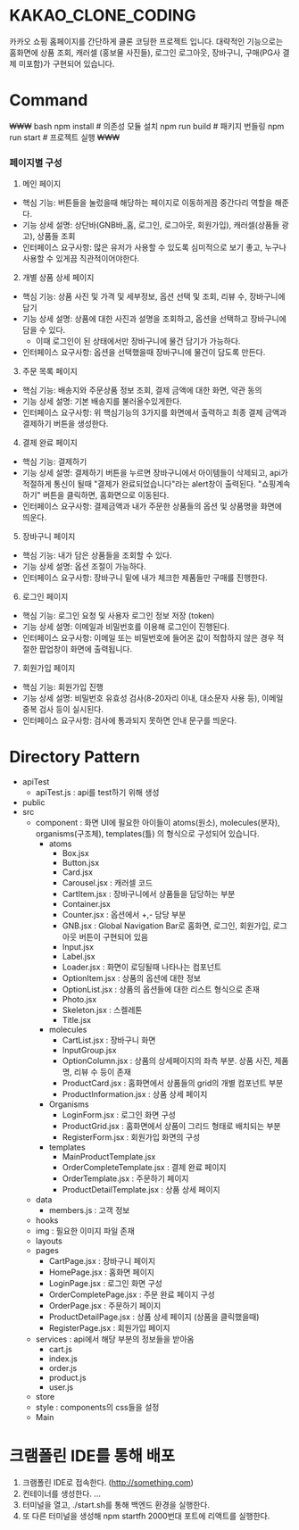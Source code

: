 # KAKAO_CLONE_CODING
카카오 쇼핑 홈페이지를 간단하게 클론 코딩한 프로젝트 입니다.
대략적인 기능으로는 홈화면에 상품 조회, 캐러셀 (홍보물 사진들), 로그인 로그아웃, 장바구니, 구매(PG사 결제 미포함)가 구현되어 있습니다.


# Command
₩₩₩ bash
npm install # 의존성 모듈 설치
npm run build # 패키지 번들링
npm run start # 프로젝트 실행
₩₩₩


### 페이지별 구성

1. 메인 페이지
- 핵심 기능: 버튼들을 눌렀을때 해당하는 페이지로 이동하게끔 중간다리 역할을 해준다.
- 기능 상세 설명: 상단바(GNB바_홈, 로그인, 로그아웃, 회원가입), 캐러셀(상품들 광고), 상품들 조회
- 인터페이스 요구사항: 많은 유저가 사용할 수 있도록 심미적으로 보기 좋고, 누구나 사용할 수 있게끔 직관적이어야한다.

2. 개별 상품 상세 페이지
- 핵심 기능: 상품 사진 및 가격 및 세부정보, 옵션 선택 및 조회, 리뷰 수, 장바구니에 담기
- 기능 상세 설명: 상품에 대한 사진과 설명을 조회하고, 옵션을 선택하고 장바구니에 담을 수 있다.
  * 이때 로그인이 된 상태에서만 장바구니에 물건 담기가 가능하다.
- 인터페이스 요구사항: 옵션을 선택했을때 장바구니에 물건이 담도록 만든다.

3. 주문 목록 페이지
- 핵심 기능: 배송지와 주문상품 정보 조회, 결제 금액에 대한 화면, 약관 동의
- 기능 상세 설명: 기본 배송지를 불러올수있게한다.
- 인터페이스 요구사항: 위 핵심기능의 3가지를 화면에서 출력하고 최종 결제 금액과 결제하기 버튼을 생성한다.

4. 결제 완료 페이지
- 핵심 기능: 결제하기
- 기능 상세 설명: 결제하기 버튼을 누르면 장바구니에서 아이템들이 삭제되고, api가 적절하게 통신이 될때 "결제가 완료되었습니다"라는 alert창이 출력된다. 
	"쇼핑계속하기" 버튼을 클릭하면, 홈화면으로 이동된다.
- 인터페이스 요구사항: 결제금액과 내가 주문한 상품들의 옵션 및 상품명을 화면에 띄운다. 

5. 장바구니 페이지
- 핵심 기능: 내가 담은 상품들을 조회할 수 있다.
- 기능 상세 설명: 옵션 조절이 가능하다.
- 인터페이스 요구사항: 장바구니 밑에 내가 체크한 제품들만 구매를 진행한다.

6. 로그인 페이지
- 핵심 기능: 로그인 요청 및 사용자 로그인 정보 저장 (token)
- 기능 상세 설명: 이메일과 비밀번호를 이용해 로그인이 진행된다.
- 인터페이스 요구사항: 이메일 또는 비밀번호에 들어온 값이 적합하지 않은 경우 적절한 팝업창이 화면에 출력됩니다.

7. 회원가입 페이지
- 핵심 기능: 회원가입 진행
- 기능 상세 설명: 비밀번호 유효성 검사(8-20자리 이내, 대소문자 사용 등), 이메일 중복 검사 등이 실시된다.
- 인터페이스 요구사항: 검사에 통과되지 못하면 안내 문구를 띄운다.


# Directory Pattern
- apiTest
	- apiTest.js : api를 test하기 위해 생성
- public
- src
	- component : 화면 UI에 필요한 아이들이 atoms(원소), molecules(분자), organisms(구조체), templates(틀) 의 형식으로 구성되어 있습니다.
		- atoms
			- Box.jsx
			- Button.jsx
			- Card.jsx
			- Carousel.jsx : 캐러셀 코드
			- CartItem.jsx : 장바구니에서 상품들을 담당하는 부분
			- Container.jsx 
			- Counter.jsx : 옵션에서 +,- 담당 부분
			- GNB.jsx : Global Navigation Bar로 홈화면, 로그인, 회원가입, 로그아웃 버튼이 구현되어 있음
			- Input.jsx
			- Label.jsx
			- Loader.jsx : 화면이 로딩될때 나타나는 컴포넌트
			- OptionItem.jsx : 상품의 옵션에 대한 정보
			- OptionList.jsx : 상품의 옵션들에 대한 리스트 형식으로 존재
			- Photo.jsx
			- Skeleton.jsx : 스켈레톤
			- Title.jsx
		- molecules
			- CartList.jsx : 장바구니 화면
			- InputGroup.jsx
			- OptionColumn.jsx : 상품의 상세페이지의 좌측 부분. 상품 사진, 제품명, 리뷰 수 등이 존재
			- ProductCard.jsx : 홈화면에서 상품들의 grid의 개별 컴포넌트 부분
			- ProductInformation.jsx : 상품 상세 페이지
		- Organisms
			- LoginForm.jsx : 로그인 화면 구성
			- ProductGrid.jsx : 홈화면에서 상품이 그리드 형태로 배치되는 부분
			- RegisterForm.jsx : 회원가입 화면의 구성
		- templates
			- MainProductTemplate.jsx 
			- OrderCompleteTemplate.jsx : 결제 완료 페이지
			- OrderTemplate.jsx : 주문하기 페이지
			- ProductDetailTemplate.jsx : 상품 상세 페이지
	- data
		- members.js : 고객 정보
	- hooks
	- img : 필요한 이미지 파일 존재
	- layouts
	- pages
		- CartPage.jsx : 장바구니 페이지
		- HomePage.jsx : 홈화면 페이지
		- LoginPage.jsx : 로그인 화면 구성
		- OrderCompletePage.jsx : 주문 완료 페이지 구성
		- OrderPage.jsx : 주문하기 페이지
		- ProductDetailPage.jsx : 상품 상세 페이지 (상품을 클릭했을때)
		- RegisterPage.jsx : 회원가입 페이지
	- services : api에서 해당 부분의 정보들을 받아옴
		- cart.js
		- index.js
		- order.js
		- product.js
		- user.js
	- store
	- style : components의 css들을 설정
	- Main


# 크램폴린 IDE를 통해 배포
1. 크램폴린 IDE로 접속한다. (http://something.com)
2. 컨테이너를 생성한다.
...
9. 터미널을 열고, ./start.sh를 통해 백엔드 환경을 실행한다.
10. 또 다른 터미널을 생성해 npm startfh 2000번대 포트에 리액트를 실행한다.





